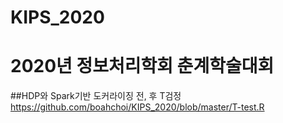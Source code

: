 # KIPS_2020

# 2020년 정보처리학회 춘계학술대회

##HDP와 Spark기반 도커라이징 전, 후 T검정 <https://github.com/boahchoi/KIPS_2020/blob/master/T-test.R>
